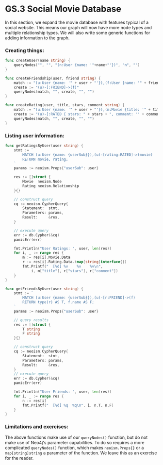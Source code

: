 GS.3 Social Movie Database
==========================

In this section, we expand the movie database with features typical of a social website.
This means our graph will now have more node types and multiple relationship types.
We will also write some generic functions for adding information to the graph.

### Creating things:

``` Go
func createUser(name string) {
	queryNodes("", "", "(n:User {name: '"+name+"'})", "n", "")
}

func createFriendship(user, friend string) {
	match := "(u:User {name: '" + user + "'}),(f:User {name: '" + friend + "'})"
	create := "(u)-[:FRIEND]->(f)"
	queryNodes(match, "", create, "", "")
}

func createRating(user, title, stars, comment string) {
	match := "(u:User {name: '" + user + "'}),(m:Movie {title: '" + title + "'})"
	create := "(u)-[:RATED { stars: " + stars + ", comment: '" + comment + "'}]->(m)"
	queryNodes(match, "", create, "", "")
}
```

### Listing user information:

``` Go
func getRatingsByUser(user string) {
	stmt := `
		MATCH (u:User {name: {userSub}}),(u)-[rating:RATED]->(movie)
	    RETURN movie, rating;
	`
	params := neoism.Props{"userSub": user}

	res := []struct {
		Movie  neoism.Node
		Rating neoism.Relationship
	}{}

	// construct query
	cq := neoism.CypherQuery{
		Statement:  stmt,
		Parameters: params,
		Result:     &res,
	}

	// execute query
	err := db.Cypher(&cq)
	panicErr(err)

	fmt.Println("User Ratings: ", user, len(res))
	for i, _ := range res {
		m := res[i].Movie.Data
		r := res[i].Rating.Data.(map[string]interface{})
		fmt.Printf("  [%d] %v    %v    %v\n",
			i, m["title"], r["stars"], r["comment"])
	}
}

func getFriendsByUser(user string) {
	stmt := `
		MATCH (u:User {name: {userSub}}),(u)-[r:FRIEND]->(f)
	    RETURN type(r) AS T, f.name AS F;
	`
	params := neoism.Props{"userSub": user}

	// query results
	res := []struct {
		T string
		F string
	}{}

	// construct query
	cq := neoism.CypherQuery{
		Statement:  stmt,
		Parameters: params,
		Result:     &res,
	}
	// execute query
	err := db.Cypher(&cq)
	panicErr(err)

	fmt.Println("User Friends: ", user, len(res))
	for i, _ := range res {
		n := res[i]
		fmt.Printf("  [%d] %q  %q\n", i, n.T, n.F)
	}
}
```

### Limitations and exercises:

The above functions make use of our `queryNodes()` function,
but do not make use of Neo4j's parameter capabilities.
To do so requires a more complicated `queryNodes()` function,
which makes `neoism.Props{}` or a `map[string]string` a parameter of the function.
We leave this as an exercise for the reader.
